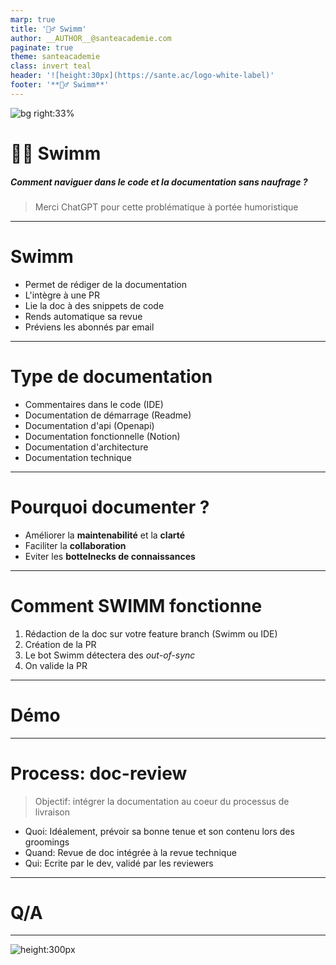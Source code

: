 ```yaml
---
marp: true
title: '🏊‍♂️ Swimm'
author: __AUTHOR__@santeacademie.com
paginate: true
theme: santeacademie
class: invert teal 
header: '![height:30px](https://sante.ac/logo-white-label)'
footer: '**🏊‍♂️ Swimm**'
---
```

<!-- _paginate: skip -->
<!-- _footer: '' -->
<!-- _class: invert teal top -->

![bg right:33%](https://media.istockphoto.com/id/497538394/fr/photo/homme-travaillant-avec-ordinateur-portable-sous-marine.jpg?s=1024x1024&w=is&k=20&c=hm3GrXehMxu2IpxFlUvwNJNAMQyHaZBJSAtlFJzVexg=)

# 🏊‍♂️ Swimm

##### Comment naviguer dans le code et la documentation sans naufrage ?

> Merci ChatGPT pour cette problématique à portée humoristique

---

# Swimm

- Permet de rédiger de la documentation
- L'intègre à une PR
- Lie la doc à des snippets de code
- Rends automatique sa revue
- Préviens les abonnés par email

---

# Type de documentation

<!-- Swimm agira sur la partie technique mais -->
<!-- Swimm peut s'assurer que le readme reste à jour -->
<!-- Swimm peut s'assurer que le commentaire reste à jour -->
* Commentaires dans le code (IDE)
* Documentation de démarrage (Readme)
* Documentation d'api (Openapi)
* Documentation fonctionnelle (Notion)
* Documentation d'architecture
* Documentation technique

---

# Pourquoi documenter ?

* Améliorer la **maintenabilité** et la **clarté** <!-- - Celui qui écrit n'est pas forcément celui qui écrira à l'avenir (offrir une seconde lecture du code) -->
* Faciliter la **collaboration** <!-- - onboarding, debug, etc. -->
* Eviter les **bottelnecks de connaissances** <!-- - untel est malade donc c'est la merde -->

---

# Comment SWIMM fonctionne

1. Rédaction de la doc sur votre feature branch (Swimm ou IDE)
2. Création de la PR
3. Le bot Swimm détectera des *out-of-sync*
4. On valide la PR

---

# Démo


---

# Process: doc-review

> Objectif: intégrer la documentation au coeur du processus de livraison

- Quoi: Idéalement, prévoir sa bonne tenue et son contenu lors des groomings
- Quand: Revue de doc intégrée à la revue technique
- Qui: Ecrite par le dev, validé par les reviewers

---

# Q/A

---
<!-- _class: invert flat slate center -->
<!-- _footer: '' -->
<!-- _paginate: 'skip' -->
<style scoped>section{text-align:center;}</style>

![height:300px](https://i.giphy.com/media/LkjlH3rVETgsg/giphy.webp)
